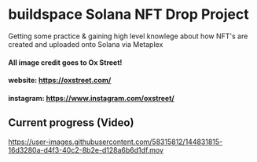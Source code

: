 # buildspace Solana NFT Drop Project

Getting some practice & gaining high level knowlege about how NFT's are created and uploaded onto Solana via Metaplex

#### All image credit goes to Ox Street!
#### website: https://oxstreet.com/ 
#### instagram: https://www.instagram.com/oxstreet/

## Current progress (Video)

https://user-images.githubusercontent.com/58315812/144831815-16d3280a-d4f3-40c2-8b2e-d128a6b6d1df.mov

